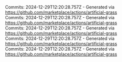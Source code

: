 Commits: 2024-12-29T12:20:28.757Z - Generated via https://github.com/marketplace/actions/artificial-grass
<br>
Commits: 2024-12-29T12:20:28.757Z - Generated via https://github.com/marketplace/actions/artificial-grass
<br>
Commits: 2024-12-29T12:20:28.757Z - Generated via https://github.com/marketplace/actions/artificial-grass
<br>
Commits: 2024-12-29T12:20:28.757Z - Generated via https://github.com/marketplace/actions/artificial-grass
<br>
Commits: 2024-12-29T12:20:28.757Z - Generated via https://github.com/marketplace/actions/artificial-grass
<br>
